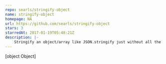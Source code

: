 ```yaml
---
repo: searls/stringify-object
name: stringify-object
homepage: NA
url: https://github.com/searls/stringify-object
stars: 3
starredAt: 2017-01-19T05:48:21Z
description: |-
    Stringify an object/array like JSON.stringify just without all the double-quotes
---
```


[object Object]
